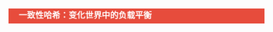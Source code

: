 <h3 style="padding-bottom:6px; padding-left:20px; color:#ffffff; background-color:#E74C3C;">一致性哈希：变化世界中的负载平衡</h3>

